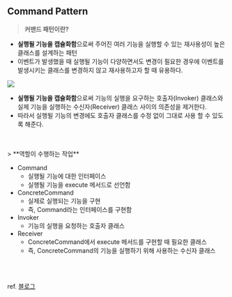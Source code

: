 ## Command Pattern

> **커맨드 패턴이란?**
- **실행될 기능을 캡슐화함**으로써 주어진 여러 기능을 실행할 수 있는 재사용성이 높은 클래스를 설계하는 패턴
- 이벤트가 발생했을 때 실행될 기능이 다양하면서도 변경이 필요한 경우에 이벤트를 발생시키는 클래스를 변경하지 않고 재사용하고자 할 때 유용하다.

<img src="https://gmlwjd9405.github.io/images/design-pattern-command/command-pattern.png"/>

- **실행될 기능을 캡슐화함**으로써 기능의 실행을 요구하는 호출자(Invoker) 클래스와 실제 기능을 실행하는 수신자(Receiver) 클래스 사이의 의존성을 제거한다.
- 따라서 실행될 기능의 변경에도 호출자 클래스를 수정 없이 그대로 사용 할 수 있도록 해준다.
<br>
<br>
> **역할이 수행하는 작업**

- Command
    - 실행될 기능에 대한 인터페이스
    - 실행될 기능을 execute 메서드로 선언함
- ConcreteCommand
    - 실제로 실행되는 기능을 구현
    - 즉, Command라는 인터페이스를 구현함
- Invoker
    - 기능의 실행을 요청하는 호출자 클래스
- Receiver
    - ConcreteCommand에서 execute 메서드를 구현할 때 필요한 클래스
    - 즉, ConcreteCommand의 기능을 실행하기 위해 사용하는 수신자 클래스
<br>
<br>

ref. <a href="https://gmlwjd9405.github.io/2018/07/07/command-pattern.html">블로그</a>
